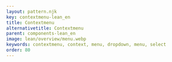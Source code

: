 ```yaml
---
layout: pattern.njk
key: contextmenu-lean_en
title: Contextmenu
alternativetitle: Contextmenu
parent: components-lean_en
image: lean/overview/menu.webp
keywords: contextmenu, context, menu, dropdown, menu, select
order: 80
---
```

